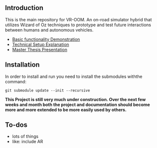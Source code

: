 ## Introduction

This is the main repository for VR-OOM. An on-road simulator hybrid that utilizes Wizard of Oz techniques to prototype and test future interactions between humans and autonomous vehicles.

* [Basic functionality Demonstration](https://www.youtube.com/watch?v=7zsAkKZ40RM)
* [Technical Setup Explanation](https://www.youtube.com/watch?v=ZlXmFxDz17A)
* [Master Thesis Presentation](https://www.youtube.com/watch?v=qy-MHb36Mss)
## Installation


In order to install and run you need to install the submodules withthe command:

```git submodule update --init --recursive```


**This Project is still very much under construction. Over the next few weeks and month both the project and documentation should become more and more extended to be more easily used by others.**


## To-dos
* lots of things
* like: include AR

##
